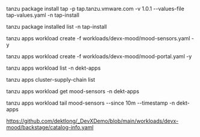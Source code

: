 


tanzu package install tap -p tap.tanzu.vmware.com -v 1.0.1  --values-file tap-values.yaml -n tap-install

tanzu package installed list -n tap-install

tanzu apps workload create -f workloads/devx-mood/mood-sensors.yaml -y

tanzu apps workload create -f workloads/devx-mood/mood-portal.yaml -y

tanzu apps workload list -n dekt-apps

tanzu apps cluster-supply-chain list

tanzu apps workload get mood-sensors -n dekt-apps

tanzu apps workload tail mood-sensors --since 10m --timestamp  -n dekt-apps

https://github.com/dektlong/_DevXDemo/blob/main/workloads/devx-mood/backstage/catalog-info.yaml
